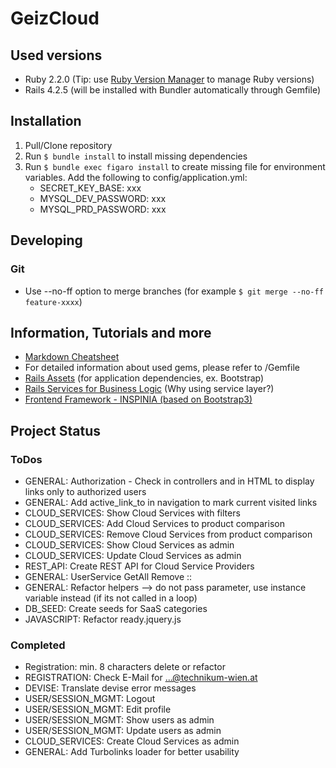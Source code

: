 # GeizCloud

## Used versions
- Ruby 2.2.0 (Tip: use [Ruby Version Manager](https://rvm.io) to manage Ruby versions)
- Rails 4.2.5 (will be installed with Bundler automatically through Gemfile)

## Installation
1. Pull/Clone repository
2. Run `$ bundle install` to install missing dependencies
3. Run `$ bundle exec figaro install` to create missing file for environment variables. Add the following to config/application.yml:
    - SECRET_KEY_BASE: xxx
    - MYSQL_DEV_PASSWORD: xxx
    - MYSQL_PRD_PASSWORD: xxx

## Developing
### Git
* Use --no-ff option to merge branches (for example `$ git merge --no-ff feature-xxxx`)

## Information, Tutorials and more
- [Markdown Cheatsheet](https://github.com/adam-p/markdown-here/wiki/Markdown-Cheatsheet#links)
- For detailed information about used gems, please refer to /Gemfile
- [Rails Assets](http://rails-assets.org) (for application dependencies, ex. Bootstrap)
- [Rails Services for Business Logic](http://adamniedzielski.github.io/blog/2014/11/25/my-take-on-services-in-rails/) (Why using service layer?)
- [Frontend Framework - INSPINIA (based on Bootstrap3)](http://wrapbootstrap.com/preview/WB0R5L90S)

## Project Status
### ToDos
* GENERAL: Authorization - Check in controllers and in HTML to display links only to authorized users
* GENERAL: Add active_link_to in navigation to mark current visited links
* CLOUD_SERVICES: Show Cloud Services with filters
* CLOUD_SERVICES: Add Cloud Services to product comparison
* CLOUD_SERVICES: Remove Cloud Services from product comparison
* CLOUD_SERVICES: Show Cloud Services as admin
* CLOUD_SERVICES: Update Cloud Services as admin
* REST_API: Create REST API for Cloud Service Providers
* GENERAL: UserService GetAll Remove ::
* GENERAL: Refactor helpers --> do not pass parameter, use instance variable instead (if its not called in a loop)
* DB_SEED: Create seeds for SaaS categories
* JAVASCRIPT: Refactor ready.jquery.js

### Completed
* Registration: min. 8 characters delete or refactor
* REGISTRATION: Check E-Mail for ...@technikum-wien.at
* DEVISE: Translate devise error messages
* USER/SESSION_MGMT: Logout
* USER/SESSION_MGMT: Edit profile
* USER/SESSION_MGMT: Show users as admin
* USER/SESSION_MGMT: Update users as admin
* CLOUD_SERVICES: Create Cloud Services as admin
* GENERAL: Add Turbolinks loader for better usability